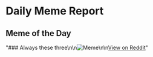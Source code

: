 # Daily Meme Report

## Meme of the Day
"### Always these three\n\n![Meme](https://i.redd.it/5o93n0gr8atd1.png)\n\n[View on Reddit](https://redd.it/1fy1nfo)"
